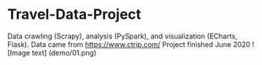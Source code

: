 # Travel-Data-Project
Data crawling (Scrapy), analysis (PySpark), and visualization (ECharts, Flask). Data came from https://www.ctrip.com/
Project finished June 2020
! [Image text] (demo/01.png) 
